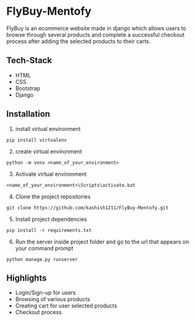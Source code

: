 # FlyBuy-Mentofy
FlyBuy is an ecommerce website made in django which allows users to browse through several products and complete a successful checkout process after adding the selected products to their carts.
## Tech-Stack
* HTML
* CSS
* Bootstrap
* Django
## Installation
1. install virtual environment
 ```
 pip install virtualenv
 ```
2. create virtual environment
```
python -m venv <name_of_your_environment>
```
3. Activate virtual environment
```
<name_of_your_environment>\Scripts\activate.bat
```
4. Clone the project repositories
```
git clone https://github.com/kashish1211/FlyBuy-Mentofy.git
```
5. Install project dependencies
```
pip install -r requirements.txt
```
6. Run the server inside project folder and go to  the url that appears on your command prompt
```
python manage.py runserver
```
## Highlights
* Login/Sign-up for users
* Browsing of various products 
* Creating cart for user selected products
* Checkout process

